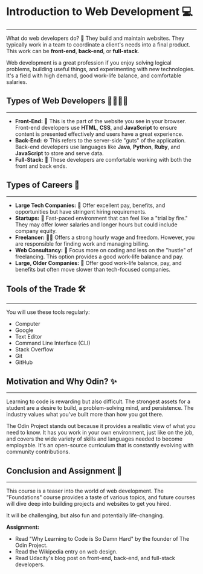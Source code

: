 # Introduction to Web Development 💻

---

What do web developers do? 🤔 They build and maintain websites. They typically work in a team to coordinate a client's needs into a final product. This work can be **front-end**, **back-end**, or **full-stack**.

Web development is a great profession if you enjoy solving logical problems, building useful things, and experimenting with new technologies. It's a field with high demand, good work-life balance, and comfortable salaries.

## Types of Web Developers 👩‍💻👨‍💻

---

* **Front-End:** 🎨 This is the part of the website you see in your browser. Front-end developers use **HTML**, **CSS**, and **JavaScript** to ensure content is presented effectively and users have a great experience.
* **Back-End:** ⚙️ This refers to the server-side "guts" of the application. Back-end developers use languages like **Java**, **Python**, **Ruby**, and **JavaScript** to store and serve data.
* **Full-Stack:** 🧱 These developers are comfortable working with both the front and back ends.

## Types of Careers 💼

---

* **Large Tech Companies:** 🏢 Offer excellent pay, benefits, and opportunities but have stringent hiring requirements.
* **Startups:** 🚀 Fast-paced environment that can feel like a "trial by fire." They may offer lower salaries and longer hours but could include company equity.
* **Freelancer:** 🤸‍♀️ Offers a strong hourly wage and freedom. However, you are responsible for finding work and managing billing.
* **Web Consultancy:** 🤝 Focus more on coding and less on the "hustle" of freelancing. This option provides a good work-life balance and pay.
* **Large, Older Companies:** 🐢 Offer good work-life balance, pay, and benefits but often move slower than tech-focused companies.

## Tools of the Trade 🛠️

---

You will use these tools regularly:

* Computer
* Google
* Text Editor
* Command Line Interface (CLI)
* Stack Overflow
* Git
* GitHub

## Motivation and Why Odin? ✨

---

Learning to code is rewarding but also difficult. The strongest assets for a student are a desire to build, a problem-solving mind, and persistence. The industry values what you've built more than how you got there.

The Odin Project stands out because it provides a realistic view of what you need to know. It has you work in your own environment, just like on the job, and covers the wide variety of skills and languages needed to become employable. It's an open-source curriculum that is constantly evolving with community contributions.

## Conclusion and Assignment 📝

---

This course is a teaser into the world of web development. The "Foundations" course provides a taste of various topics, and future courses will dive deep into building projects and websites to get you hired.

It will be challenging, but also fun and potentially life-changing.

**Assignment:**

* Read "Why Learning to Code is So Damn Hard" by the founder of The Odin Project.
* Read the Wikipedia entry on web design.
* Read Udacity's blog post on front-end, back-end, and full-stack developers.